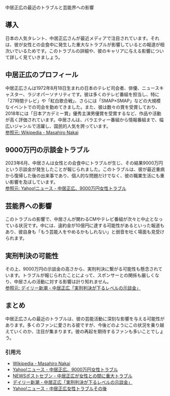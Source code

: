 
中居正広の最近のトラブルと芸能界への影響

## 導入
日本の人気タレント、中居正広さんが最近メディアで注目されています。それは、彼が女性との会食中に発生した重大なトラブルが影響しているとの報道が相次いでいるためです。このトラブルの詳細や、彼のキャリアに与える影響について詳しく見ていきましょう。

## 中居正広のプロフィール
中居正広さんは1972年8月18日生まれの日本のテレビ司会者、俳優、ニュースキャスター、ラジオパーソナリティです。彼は多くのテレビ番組を担当し、特に「27時間テレビ」や「紅白歌合戦」、さらには「SMAP×SMAP」などの大規模なイベントでの司会を勤めてきました。また、彼は数々の賞を受賞しており、2018年には「日本アカデミー賞」優秀主演男優賞を受賞するなど、作品や活動が高く評価されています。中居さんは、バラエティー番組から情報番組まで、幅広いジャンルで活躍し、国民的人気を誇っています。  
[参照元: Wikipedia - Masahiro Nakai](https://en.wikipedia.org/wiki/Masahiro_Nakai)

## 9000万円の示談金トラブル
2023年6月、中居さんは女性との会食中にトラブルが生じ、その結果9000万円という示談金が発生したことが報じられました。このトラブルは、彼が最近重病から復帰した後の出来事であり、個人的な問題だけでなく、彼の職業生活にも重い影響を及ぼしています。  
[参照元: Yahoo!ニュース - 中居正広、9000万円女性トラブル](https://news.yahoo.co.jp/articles/3a376f85eff0b974574bcd649e61eacd80cdbac5)

## 芸能界への影響
このトラブルの影響で、中居さんが関わるCMやテレビ番組が次々と中止となっている状況です。中には、違約金が10億円に達する可能性があるといった報道もあり、彼自身も「もう芸能人をやめるかもしれない」と弱音を吐く場面も見受けられます。

## 実刑判決の可能性
その上、9000万円の示談金の高さから、実刑判決に繋がる可能性も懸念されています。トラブルが報じられたことによって、スポンサーとの関係も厳しくなり、中居さんの活動に対する影響は計り知れません。  
[参照元: デイリー新潮 - 中居正広「実刑判決が下るレベルの示談金」](https://news.yahoo.co.jp/articles/606b2761da2de699e751ab176dbc6b7567bede28)

## まとめ
中居正広さんの最近のトラブルは、彼の芸能活動に深刻な影響を与える可能性があります。多くのファンに愛される彼ですが、今後どのようにこの状況を乗り越えていくのか、注目が集まります。彼の再起を期待するファンも多いことでしょう。

### 引用元  
- [Wikipedia - Masahiro Nakai](https://en.wikipedia.org/wiki/Masahiro_Nakai)  
- [Yahoo!ニュース - 中居正広、9000万円女性トラブル](https://news.yahoo.co.jp/articles/3a376f85eff0b974574bcd649e61eacd80cdbac5)  
- [NEWSポストセブン - 中居正広が女性との間に重大トラブル](https://www.news-postseven.com/archives/20241220_2012279.html?DETAIL)  
- [デイリー新潮 - 中居正広「実刑判決が下るレベルの示談金」](https://news.yahoo.co.jp/articles/606b2761da2de699e751ab176dbc6b7567bede28)  
- [Yahoo!ニュース - 中居正広女性トラブルその後](https://news.yahoo.co.jp/articles/606b2761da2de699e751ab176dbc6b7567bede28)  

